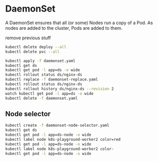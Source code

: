 # DaemonSet
A DaemonSet ensures that all (or some) Nodes run a copy of a Pod. As nodes are added to the cluster, Pods are added to them.

remove previous stuff
```sh
kubectl delete deploy --all
kubectl delete pvc --all
```

```sh
kubectl apply -f daemonset.yaml
kubectl get ds
kubectl get pod -l app=ds -o wide
kubectl rollout status ds/nginx-ds
kubectl replace -f daemonset-replace.yaml
kubectl rollout status ds/nginx-ds
kubectl rollout history ds/nginx-ds --revision 2
watch kubectl get pod -l app=ds -o wide
kubectl delete -f daemonset.yaml
```

## Node selector

```sh
kubectl create -f daemonset-node-selector.yaml
kubectl get ds
kubectl get pod -l app=ds-node -o wide
kubectl label node k8s-playground-worker2 color=red
kubectl get pod -l app=ds-node -o wide
kubectl label node k8s-playground-worker2 color-
kubectl get pod -l app=ds-node -o wide
```
